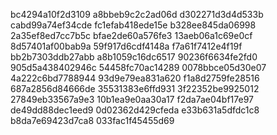 bc4294a10f2d3109
a8bbeb9c2c2ad06d
d302271d3d4d533b
cabd99a74ef34cde
fc1efab418ede15e
b328ee845da06998
2a35ef8ed7cc7b5c
bfae2de60a576fe3
13aeb06a1c69e0cf
8d57401af00bab9a
59f917d6cdf4148a
f7a61f7412e4f19f
bb2b7303ddb27abb
a8b1059c16dc6517
90236f6634fe2fd0
905d5a438402946c
54458fc70ac14289
0078bbce05d30e07
4a222c6bd7788944
93d9e79ea831a620
f1a8d2759fe28516
687a2856d84666de
35531383e6ffd931
3f22352be9925012
27849eb33567a9e3
10b1ea9e0aa30a17
f2da7ae04bf17e97
de49dd88dec1eed9
0d02362d429cfeda
e33b631a5dfdc1c8
b8da7e69423d7ca8
033fac1f45455d69
